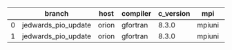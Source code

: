 |    | branch              | host   | compiler   | c_version   | mpi    | m_version   | o_g   | os    | build   | u_pass   | u_fail   | s_pass   | s_fail   | e_pass   | e_fail   |   nuopc_pass |   nuopc_fail | artifacts_hash                                                                                             | modified            |
|----|---------------------|--------|------------|-------------|--------|-------------|-------|-------|---------|----------|----------|----------|----------|----------|----------|--------------|--------------|------------------------------------------------------------------------------------------------------------|---------------------|
|  0 | jedwards_pio_update | orion  | gfortran   | 8.3.0       | mpiuni | none        | O     | Linux | Fail    | fail     | fail     | fail     | fail     | fail     | fail     |            0 |           50 | [artifacts](https://github.com/esmf-org/esmf-test-artifacts/tree/6f12a40731fb491d72b5cd6c4797abdaeb469011) | 02/28/2022_14:39:43 |
|  1 | jedwards_pio_update | orion  | gfortran   | 8.3.0       | mpiuni | none        | g     | Linux | Fail    | fail     | fail     | fail     | fail     | fail     | fail     |            0 |           50 | [artifacts](https://github.com/esmf-org/esmf-test-artifacts/tree/a6401d3e722277aefceda6cfa397195b5a659560) | 02/28/2022_14:39:43 |